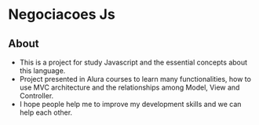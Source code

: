 # Negociacoes Js

## About
- This is a project for study Javascript and the essential concepts about this language.
- Project presented in Alura courses to learn many functionalities, how to use MVC architecture and the relationships among Model, View and Controller.
- I hope people help me to improve my development skills and we can help each other.
